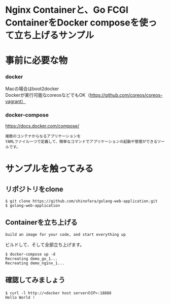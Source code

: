 Nginx Containerと、Go FCGI ContainerをDocker composeを使って立ち上げるサンプル
=========================

# 事前に必要な物

### docker
Macの場合はboot2docker  
Dockerが実行可能なcoreosなどでもOK（https://github.com/coreos/coreos-vagrant）

### docker-compose

https://docs.docker.com/compose/

```
複数のコンテナからなるアプリケーションを
YAMLファイル一つで定義して、簡単なコマンドでアプリケーションの起動や管理ができるツールです。
```

# サンプルを触ってみる

## リポジトリをclone

```
$ git clone https://github.com/shinofara/golang-web-application.git
$ golang-web-application
```

## Containerを立ち上げる

```build an image for your code, and start everything up```

ビルドして、そして全部立ち上げます。

```
$ docker-compose up -d
Recreating demo_go_1...
Recreating demo_nginx_1...
```

## 確認してみましょう

```
$ curl -l http://<docker host serverのIP>:18888
Hello World !
```
